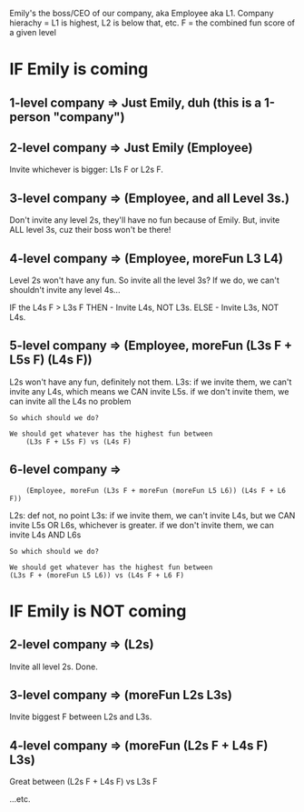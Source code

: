 Emily's the boss/CEO of our company, aka Employee aka L1.
Company hierachy = L1 is highest, L2 is below that, etc.
F = the combined fun score of a given level

# IF Emily is coming 

## 1-level company => Just Emily, duh (this is a 1-person "company")

## 2-level company => Just Emily (Employee)

Invite whichever is bigger: L1s F or L2s F. 

## 3-level company => (Employee, and all Level 3s.)

Don't invite any level 2s, they'll have no fun because of Emily.
But, invite ALL level 3s, cuz their boss won't be there!

## 4-level company => (Employee, moreFun L3 L4)

Level 2s won't have any fun.
So invite all the level 3s? If we do, we can't shouldn't invite any level 4s...

IF the L4s F > L3s F THEN
    - Invite L4s, NOT L3s.
ELSE
    - Invite L3s, NOT L4s.

## 5-level company => (Employee, moreFun (L3s F + L5s F) (L4s F))

L2s won't have any fun, definitely not them.
L3s: 
    if we invite them, we can't invite any L4s, which means we CAN invite L5s.
    if we don't invite them, we can invite all the L4s no problem
    
    So which should we do?

    We should get whatever has the highest fun between
        (L3s F + L5s F) vs (L4s F)

## 6-level company => 
        (Employee, moreFun (L3s F + moreFun (moreFun L5 L6)) (L4s F + L6 F))

L2s: def not, no point
L3s:
    if we invite them, we can't invite L4s, but we CAN invite L5s OR L6s, whichever is greater.
    if we don't invite them, we can invite L4s AND L6s

    So which should we do?

    We should get whatever has the highest fun between
    (L3s F + (moreFun L5 L6)) vs (L4s F + L6 F)


# IF Emily is NOT coming 

## 2-level company => (L2s)

Invite all level 2s. Done.

## 3-level company => (moreFun L2s L3s)

Invite biggest F between L2s and L3s.

## 4-level company => (moreFun (L2s F + L4s F) L3s)

Great between (L2s F + L4s F) vs L3s F

...etc.